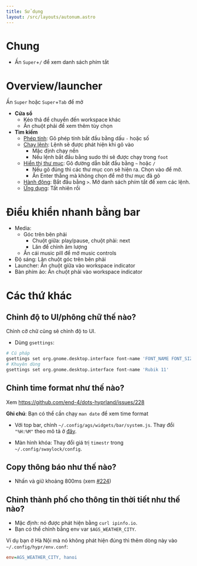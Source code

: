 ```yaml
---
title: Sử dụng
layout: /src/layouts/autonum.astro
---
```


# Chung
- Ấn `Super`+`/` để xem danh sách phím tắt

# Overview/launcher
Ấn `Super` hoặc `Super`+`Tab` để mở

- **Cửa sổ**
  - Kéo thả để chuyển đến workspace khác
  - Ấn chuột phải để xem thêm tùy chọn
- **Tìm kiếm**
  - <u>Phép tính</u>: Gõ phép tính bắt đầu bằng dấu `-` hoặc số
  - <u>Chạy lệnh</u>: Lệnh sẽ được phát hiện khi gõ vào
    - Mặc định chạy nền
    - Nếu lệnh bắt đầu bằng sudo thì sẽ được chạy trong `foot`
  - <u>Hiển thị thư mục</u>: Gõ đường dẫn bắt đầu bằng `~` hoặc `/`
    - Nếu gõ đúng thì các thư mục con sẽ hiện ra. Chọn vào để mở.
    - Ấn Enter thẳng mà không chọn để mở thư mục đã gõ
  - <u>Hành động</u>: Bắt đầu bằng `>`. Mở danh sách phím tắt để xem các lệnh.
  - <u>Ứng dụng</u>: Tất nhiên rồi

# Điều khiển nhanh bằng bar
- Media: 
  - Góc trên bên phải
    - Chuột giữa: play/pause, chuột phải: next 
    - Lăn để chỉnh âm lượng
  - Ấn cái music pill để mở music controls
- Độ sáng: Lăn chuột góc trên bên phải
- Launcher: Ấn chuột giữa vào workspace indicator
- Bàn phím ảo: Ấn chuột phải vào workspace indicator

# Các thứ khác
## Chỉnh độ to UI/phông chữ thế nào?
Chỉnh cỡ chữ cũng sẽ chỉnh độ to UI.
- Dùng `gsettings`:
```bash
# Cú pháp
gsettings set org.gnome.desktop.interface font-name 'FONT_NAME FONT_SIZE'
# Khuyên dùng
gsettings set org.gnome.desktop.interface font-name 'Rubik 11'
```

## Chỉnh time format như thế nào?
Xem <https://github.com/end-4/dots-hyprland/issues/228>

**Ghi chú**: Bạn có thể cần chạy `man date` để xem time format

- Với top bar, chỉnh `~/.config/ags/widgets/bar/system.js`. Thay đổi `"%H:%M"` theo mô tả ở [đây](https://docs.gtk.org/glib/method.DateTime.format.html).

- Màn hình khóa: Thay đổi giá trị `timestr` trong `~/.config/swaylock/config`.

## Copy thông báo như thế nào?
- Nhấn và giữ khoảng 800ms (xem [#224](https://github.com/end-4/dots-hyprland/issues/224#issuecomment-1923706599))

## Chỉnh thành phố cho thông tin thời tiết như thế nào?
- Mặc định: nó được phát hiện bằng `curl ipinfo.io`.
- Bạn có thể chỉnh bằng env var `$AGS_WEATHER_CITY`. 

Ví dụ bạn ở Hà Nội mà nó không phát hiện đúng thì thêm dòng này vào `~/.config/hypr/env.conf`:
```ini
env=AGS_WEATHER_CITY, hanoi
```



